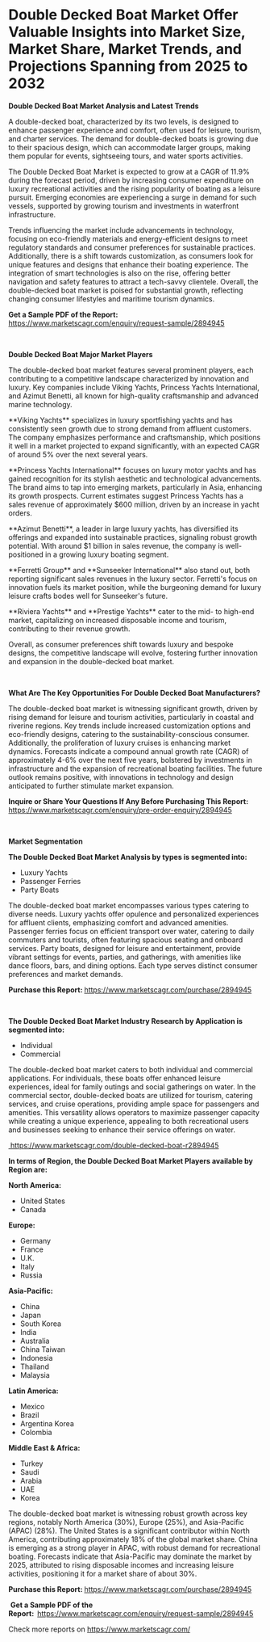 <p><h1>Double Decked Boat Market Offer Valuable Insights into Market Size, Market Share, Market Trends, and Projections Spanning from 2025 to 2032</h1></p><p><strong>Double Decked Boat Market Analysis and Latest Trends</strong></p>
<p><p>A double-decked boat, characterized by its two levels, is designed to enhance passenger experience and comfort, often used for leisure, tourism, and charter services. The demand for double-decked boats is growing due to their spacious design, which can accommodate larger groups, making them popular for events, sightseeing tours, and water sports activities. </p><p>The Double Decked Boat Market is expected to grow at a CAGR of 11.9% during the forecast period, driven by increasing consumer expenditure on luxury recreational activities and the rising popularity of boating as a leisure pursuit. Emerging economies are experiencing a surge in demand for such vessels, supported by growing tourism and investments in waterfront infrastructure. </p><p>Trends influencing the market include advancements in technology, focusing on eco-friendly materials and energy-efficient designs to meet regulatory standards and consumer preferences for sustainable practices. Additionally, there is a shift towards customization, as consumers look for unique features and designs that enhance their boating experience. The integration of smart technologies is also on the rise, offering better navigation and safety features to attract a tech-savvy clientele. Overall, the double-decked boat market is poised for substantial growth, reflecting changing consumer lifestyles and maritime tourism dynamics.</p></p>
<p><strong>Get a Sample PDF of the Report:&nbsp;</strong> <a href="https://www.marketscagr.com/enquiry/request-sample/2894945?utm_campaign=2955&utm_medium=2&utm_source=Github&utm_content=ia&utm_term=15032025&utm_id=double-decked-boat">https://www.marketscagr.com/enquiry/request-sample/2894945</a></p>
<p>&nbsp;</p>
<p><strong>Double Decked Boat Major Market Players</strong></p>
<p><p>The double-decked boat market features several prominent players, each contributing to a competitive landscape characterized by innovation and luxury. Key companies include Viking Yachts, Princess Yachts International, and Azimut Benetti, all known for high-quality craftsmanship and advanced marine technology.</p><p>**Viking Yachts** specializes in luxury sportfishing yachts and has consistently seen growth due to strong demand from affluent customers. The company emphasizes performance and craftsmanship, which positions it well in a market projected to expand significantly, with an expected CAGR of around 5% over the next several years.</p><p>**Princess Yachts International** focuses on luxury motor yachts and has gained recognition for its stylish aesthetic and technological advancements. The brand aims to tap into emerging markets, particularly in Asia, enhancing its growth prospects. Current estimates suggest Princess Yachts has a sales revenue of approximately $600 million, driven by an increase in yacht orders.</p><p>**Azimut Benetti**, a leader in large luxury yachts, has diversified its offerings and expanded into sustainable practices, signaling robust growth potential. With around $1 billion in sales revenue, the company is well-positioned in a growing luxury boating segment.</p><p>**Ferretti Group** and **Sunseeker International** also stand out, both reporting significant sales revenues in the luxury sector. Ferretti's focus on innovation fuels its market position, while the burgeoning demand for luxury leisure crafts bodes well for Sunseeker's future.</p><p>**Riviera Yachts** and **Prestige Yachts** cater to the mid- to high-end market, capitalizing on increased disposable income and tourism, contributing to their revenue growth.</p><p>Overall, as consumer preferences shift towards luxury and bespoke designs, the competitive landscape will evolve, fostering further innovation and expansion in the double-decked boat market.</p></p>
<p>&nbsp;</p>
<p><strong>What Are The Key Opportunities For Double Decked Boat Manufacturers?</strong></p>
<p><p>The double-decked boat market is witnessing significant growth, driven by rising demand for leisure and tourism activities, particularly in coastal and riverine regions. Key trends include increased customization options and eco-friendly designs, catering to the sustainability-conscious consumer. Additionally, the proliferation of luxury cruises is enhancing market dynamics. Forecasts indicate a compound annual growth rate (CAGR) of approximately 4-6% over the next five years, bolstered by investments in infrastructure and the expansion of recreational boating facilities. The future outlook remains positive, with innovations in technology and design anticipated to further stimulate market expansion.</p></p>
<p><strong>Inquire or Share Your Questions If Any Before Purchasing This Report:</strong> <a href="https://www.marketscagr.com/enquiry/pre-order-enquiry/2894945?utm_campaign=2955&utm_medium=2&utm_source=Github&utm_content=ia&utm_term=15032025&utm_id=double-decked-boat">https://www.marketscagr.com/enquiry/pre-order-enquiry/2894945</a></p>
<p>&nbsp;</p>
<p><strong>Market Segmentation</strong></p>
<p><strong>The Double Decked Boat Market Analysis by types is segmented into:</strong></p>
<p><ul><li>Luxury Yachts</li><li>Passenger Ferries</li><li>Party Boats</li></ul></p>
<p><p>The double-decked boat market encompasses various types catering to diverse needs. Luxury yachts offer opulence and personalized experiences for affluent clients, emphasizing comfort and advanced amenities. Passenger ferries focus on efficient transport over water, catering to daily commuters and tourists, often featuring spacious seating and onboard services. Party boats, designed for leisure and entertainment, provide vibrant settings for events, parties, and gatherings, with amenities like dance floors, bars, and dining options. Each type serves distinct consumer preferences and market demands.</p></p>
<p><strong>Purchase this Report:&nbsp;</strong><a href="https://www.marketscagr.com/purchase/2894945?utm_campaign=2955&utm_medium=2&utm_source=Github&utm_content=ia&utm_term=15032025&utm_id=double-decked-boat">https://www.marketscagr.com/purchase/2894945</a></p>
<p>&nbsp;</p>
<p><strong>The Double Decked Boat Market Industry Research by Application is segmented into:</strong></p>
<p><ul><li>Individual</li><li>Commercial</li></ul></p>
<p><p>The double-decked boat market caters to both individual and commercial applications. For individuals, these boats offer enhanced leisure experiences, ideal for family outings and social gatherings on water. In the commercial sector, double-decked boats are utilized for tourism, catering services, and cruise operations, providing ample space for passengers and amenities. This versatility allows operators to maximize passenger capacity while creating a unique experience, appealing to both recreational users and businesses seeking to enhance their service offerings on water.</p></p>
<p><a href="https://www.marketscagr.com/double-decked-boat-r2894945?utm_campaign=2955&utm_medium=2&utm_source=Github&utm_content=ia&utm_term=15032025&utm_id=double-decked-boat">&nbsp;https://www.marketscagr.com/double-decked-boat-r2894945</a></p>
<p><strong>In terms of Region, the Double Decked Boat Market Players available by Region are:</strong></p>
<p>
    <p> <strong> North America: </strong>
        <ul>
            <li>United States</li>
            <li>Canada</li>
        </ul>
        </p> 
    <p> <strong> Europe: </strong>
        <ul>
            <li>Germany</li>
            <li>France</li>
            <li>U.K.</li>
            <li>Italy</li>
            <li>Russia</li>
        </ul>
        </p> 
    <p> <strong> Asia-Pacific: </strong>
        <ul>
            <li>China</li>
            <li>Japan</li>
            <li>South Korea</li>
            <li>India</li>
            <li>Australia</li>
            <li>China Taiwan</li>
            <li>Indonesia</li>
            <li>Thailand</li>
            <li>Malaysia</li>
        </ul>
        </p> 
    <p> <strong> Latin America: </strong>
        <ul>
            <li>Mexico</li>
            <li>Brazil</li>
            <li>Argentina Korea</li>
            <li>Colombia</li>
        </ul>
        </p> 
    <p> <strong> Middle East & Africa: </strong>
        <ul>
            <li>Turkey</li>
            <li>Saudi</li>
            <li>Arabia</li>
            <li>UAE</li>
            <li>Korea</li>
        </ul>
    </p>
    </p>
<p><p>The double-decked boat market is witnessing robust growth across key regions, notably North America (30%), Europe (25%), and Asia-Pacific (APAC) (28%). The United States is a significant contributor within North America, contributing approximately 18% of the global market share. China is emerging as a strong player in APAC, with robust demand for recreational boating. Forecasts indicate that Asia-Pacific may dominate the market by 2025, attributed to rising disposable incomes and increasing leisure activities, positioning it for a market share of about 30%.</p></p>
<p><strong>Purchase this Report: </strong><a href="https://www.marketscagr.com/purchase/2894945?utm_campaign=2955&utm_medium=2&utm_source=Github&utm_content=ia&utm_term=15032025&utm_id=double-decked-boat">https://www.marketscagr.com/purchase/2894945</a></p>
<p>&nbsp;<strong>Get a Sample PDF of the Report:&nbsp;&nbsp;</strong><a href="https://www.marketscagr.com/enquiry/request-sample/2894945?utm_campaign=2955&utm_medium=2&utm_source=Github&utm_content=ia&utm_term=15032025&utm_id=double-decked-boat">https://www.marketscagr.com/enquiry/request-sample/2894945</a></p>
<p><strong></strong></p>
<p>Check more reports on <a href="https://www.marketscagr.com/?utm_campaign=2955&utm_medium=2&utm_source=Github&utm_content=ia&utm_term=15032025&utm_id=double-decked-boat">https://www.marketscagr.com/</a></p>